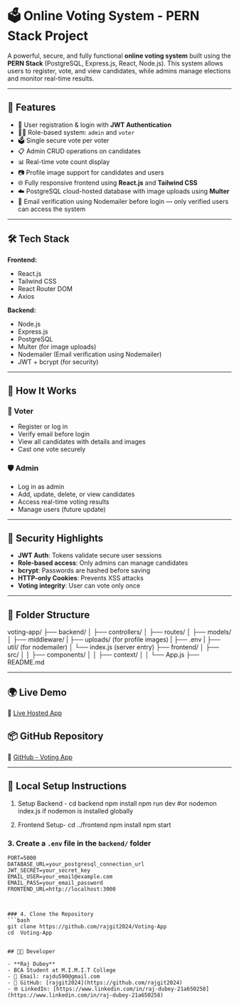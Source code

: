 # 🗳️ Online Voting System - PERN Stack Project

A powerful, secure, and fully functional **online voting system** built using the **PERN Stack** (PostgreSQL, Express.js, React, Node.js). This system allows users to register, vote, and view candidates, while admins manage elections and monitor real-time results.

---

## 🚀 Features

- 🔐 User registration & login with **JWT Authentication**
- 🧑‍💼 Role-based system: `admin` and `voter`
- 🗳️ Single secure vote per voter
- 📋 Admin CRUD operations on candidates
- 📊 Real-time vote count display
- 📷 Profile image support for candidates and users
- 🌐 Fully responsive frontend using **React.js** and **Tailwind CSS**
- ☁️ PostgreSQL cloud-hosted database with image uploads using **Multer**
- 📧 Email verification using Nodemailer before login — only verified users can access the system


---

## 🛠️ Tech Stack

**Frontend:**  
- React.js  
- Tailwind CSS  
- React Router DOM  
- Axios  

**Backend:**  
- Node.js  
- Express.js  
- PostgreSQL  
- Multer (for image uploads)  
- Nodemailer (Email verification using Nodemailer)
- JWT + bcrypt (for security)  

---

## 🧠 How It Works

### 👤 Voter
- Register or log in
- Verify email before login
- View all candidates with details and images
- Cast one vote securely

### 🛡️ Admin
- Log in as admin
- Add, update, delete, or view candidates
- Access real-time voting results
- Manage users (future update)

---

## 🔐 Security Highlights

- **JWT Auth**: Tokens validate secure user sessions
- **Role-based access**: Only admins can manage candidates
- **bcrypt**: Passwords are hashed before saving
- **HTTP-only Cookies**: Prevents XSS attacks
- **Voting integrity**: User can vote only once

---

## 📁 Folder Structure

voting-app/
├── backend/
│ ├── controllers/
│ ├── routes/
│ ├── models/
│ ├── middleware/
| ├── uploads/ (for profile images)
| ├── .env
| ├── util/ (for nodemailer)
│ └── index.js (server entry)
├── frontend/
│ ├── src/
│ │ ├── components/
│ │ ├── context/
│ │ └── App.js
├── README.md


---

## 🌍 Live Demo

🔗 [Live Hosted App](https://voting-app-git-main-raj-dubeys-projects.vercel.app/)

## 📦 GitHub Repository

🔗 [GitHub - Voting App](https://github.com/rajgit2024/Voting-App)

---

## 🧪 Local Setup Instructions
1. Setup Backend -
cd backend
npm install
npm run dev  #or nodemon index.js if nodemon is installed globally

2. Frontend Setup-
cd ../frontend
npm install
npm start

### 3. Create a `.env` file in the `backend/` folder
```env
PORT=5000
DATABASE_URL=your_postgresql_connection_url
JWT_SECRET=your_secret_key
EMAIL_USER=your_email@example.com
EMAIL_PASS=your_email_password
FRONTEND_URL=http://localhost:3000



### 4. Clone the Repository
```bash
git clone https://github.com/rajgit2024/Voting-App
cd  Voting-App


## 👨‍💻 Developer

- **Raj Dubey**
- BCA Student at M.I.M.I.T College
- 📧 Email: rajdu590@gmail.com
- 💼 GitHub: [rajgit2024](https://github.com/rajgit2024)
- 🌐 LinkedIn: [https://www.linkedin.com/in/raj-dubey-21a650258](https://www.linkedin.com/in/raj-dubey-21a650258)